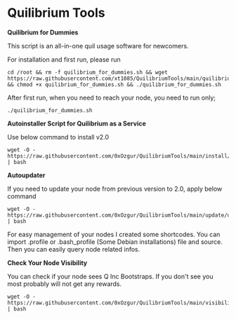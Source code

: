 # Quilibrium Tools

**Quilibrium for Dummies** 

This script is an all-in-one quil usage software for newcomers.

For installation and first run, please run

    cd /root && rm -f quilibrium_for_dummies.sh && wget https://raw.githubusercontent.com/xt1085/QuilibriumTools/main/quilibrium_for_dummies.sh && chmod +x quilibrium_for_dummies.sh && ./quilibrium_for_dummies.sh



After first run, when you need to reach your node, you need to run only;

    ./quilibrium_for_dummies.sh

    

**Autoinstaller Script for Quilibrium as a Service**

Use below command to install v2.0


    wget -O - https://raw.githubusercontent.com/0xOzgur/QuilibriumTools/main/install/install_quilibrium_service.sh | bash

    
**Autoupdater**


If you need to update your node from previous version to 2.0, apply below command


    wget -O - https://raw.githubusercontent.com/0xOzgur/QuilibriumTools/main/update/update.sh | bash

For easy management of your nodes I created some shortcodes. You can import .profile or .bash_profile (Some Debian installations) file and source. Then you can easily query node related infos.

**Check Your Node Visibility**

You can check if your node sees Q Inc Bootstraps. If you don't see you most probably will not get any rewards.

    wget -O - https://raw.githubusercontent.com/0xOzgur/QuilibriumTools/main/visibility_check.sh | bash
